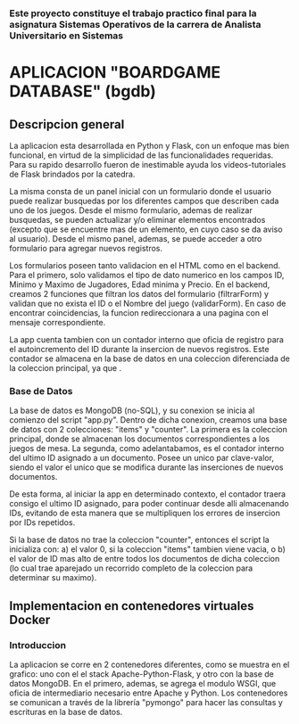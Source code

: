 ### Este proyecto constituye el trabajo practico final para la asignatura Sistemas Operativos de la carrera de Analista Universitario en Sistemas ###

# APLICACION "BOARDGAME DATABASE" (bgdb) #

## Descripcion general ##

La aplicacion esta desarrollada en Python y Flask, con un enfoque mas bien funcional, en virtud de la simplicidad de las funcionalidades requeridas. Para su rapido desarrollo fueron de inestimable ayuda los videos-tutoriales de Flask brindados por la catedra.

La misma consta de un panel inicial con un formulario donde el usuario puede realizar busquedas por los diferentes campos que describen cada
uno de los juegos. Desde el mismo formulario, ademas de realizar busquedas, se pueden actualizar y/o eliminar elementos encontrados (excepto que se encuentre mas de un elemento, en cuyo caso se da aviso al usuario). Desde el mismo panel, ademas, se puede acceder a otro formulario para agregar nuevos registros.

Los formularios poseen tanto validacion en el HTML como en el backend. Para el primero, solo validamos el tipo de dato numerico en los campos ID,
Minimo y Maximo de Jugadores, Edad minima y Precio. En el backend, creamos 2 funciones que filtran los datos del formulario (filtrarForm) y validan que no exista el ID o el Nombre del juego (validarForm). En caso de encontrar coincidencias, la funcion redireccionara a una pagina con el mensaje correspondiente.

La app cuenta tambien con un contador interno que oficia de registro para el autoincremento del ID durante la insercion de nuevos registros. Este
contador se almacena en la base de datos en una coleccion diferenciada de la coleccion principal, ya que .

### Base de Datos ###

La base de datos es MongoDB (no-SQL), y su conexion se inicia al comienzo del script "app.py". Dentro de dicha conexion, creamos una base de datos con 2 colecciones: "items" y "counter". La primera es la coleccion principal, donde se almacenan los documentos correspondientes a los juegos de mesa. La segunda, como adelantabamos, es el contador interno del ultimo ID asignado a un documento. Posee un unico par clave-valor, siendo el valor el unico que se modifica durante las inserciones de nuevos documentos.

De esta forma, al iniciar la app en determinado contexto, el contador traera consigo el ultimo ID asignado, para poder continuar desde alli almacenando IDs, evitando de esta manera que se multipliquen los errores de insercion por IDs repetidos.

Si la base de datos no trae la coleccion "counter", entonces el script la inicializa con: a) el valor 0, si la coleccion "items" tambien viene vacia, o b) el valor de ID mas alto de entre todos los documentos de dicha coleccion (lo cual trae aparejado un recorrido completo de la coleccion para determinar su maximo).

## Implementacion en contenedores virtuales Docker ##

### Introduccion ###

La aplicacion se corre en 2 contenedores diferentes, como se muestra en el grafico: uno con el el stack Apache-Python-Flask, y otro con la base de datos MongoDB. En el primero, ademas, se agrega el modulo WSGI, que oficia de intermediario necesario entre Apache y Python.
Los contenedores se comunican a través de la librería "pymongo" para hacer las consultas y escrituras en la base de datos.

